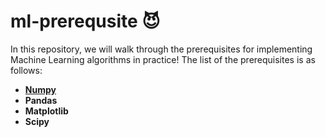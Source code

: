 # ml-prerequsite 😈
In this repository, we will walk through the prerequisites for implementing Machine Learning algorithms in practice!
The list of the prerequisites is as follows:
- [**Numpy**](https://github.com/shirinyamani/ml-prerequsite/tree/main/numpy)
- **Pandas**
- **Matplotlib**
- **Scipy**
